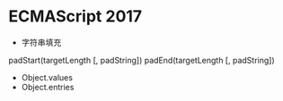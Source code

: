 # ECMAScript 2017

- 字符串填充

padStart(targetLength [, padString])
padEnd(targetLength [, padString])

- Object.values
- Object.entries